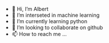 - 👋 Hi, I’m Albert
- 👀 I’m interseted in machine learning
- 🌱 I’m currently learning python
- 💞️ I’m looking to collaborate on github
- 📫 How to reach me ...

<!---
Ntumba1994/Ntumba1994 is a ✨ special ✨ repository because its `README.md` (this file) appears on your GitHub profile.
You can click the Preview link to take a look at your changes.
--->
